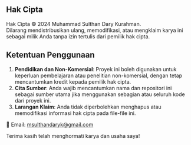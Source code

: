 ## Hak Cipta
Hak Cipta © 2024 Muhammad Sulthan Dary Kurahman.  
Dilarang mendistribusikan ulang, memodifikasi, atau mengklaim karya ini sebagai milik Anda tanpa izin tertulis dari pemilik hak cipta.

## Ketentuan Penggunaan
1. **Pendidikan dan Non-Komersial**: Proyek ini boleh digunakan untuk keperluan pembelajaran atau penelitian non-komersial, dengan tetap mencantumkan kredit kepada pemilik hak cipta.
2. **Cita Sumber**: Anda wajib mencantumkan nama dan repositori ini sebagai sumber utama jika menggunakan sebagian atau seluruh kode dari proyek ini.
3. **Larangan Klaim**: Anda tidak diperbolehkan menghapus atau memodifikasi informasi hak cipta pada file-file ini.

📧 Email: msulthandaryk@gmail.com

Terima kasih telah menghormati karya dan usaha saya!
